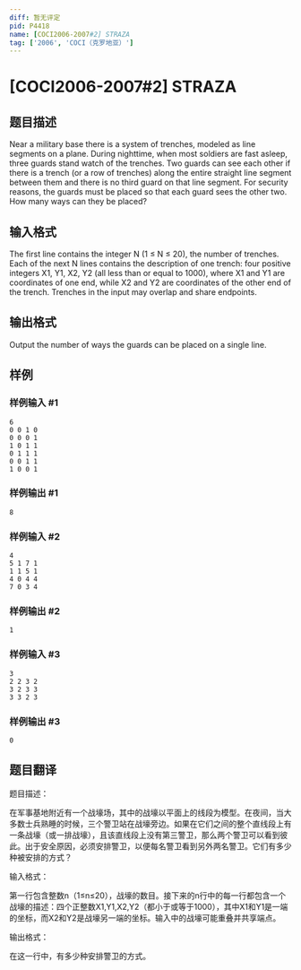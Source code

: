 ```yaml
---
diff: 暂无评定
pid: P4418
name: [COCI2006-2007#2] STRAZA
tag: ['2006', 'COCI（克罗地亚）']
---
```

# [COCI2006-2007#2] STRAZA
## 题目描述

Near a military base there is a system of trenches, modeled as line segments on a plane. During nighttime, when most soldiers are fast asleep, three guards stand watch of the trenches. Two guards can see each other if there is a trench (or a row of trenches) along the entire straight line segment between them and there is no third guard on that line segment.
For security reasons, the guards must be placed so that each guard sees the other two. How many ways can they be placed?
## 输入格式

The first line contains the integer N (1 ≤ N ≤ 20), the number of trenches. Each of the next N lines contains the description of one trench: four positive integers X1, Y1, X2, Y2 (all less than or equal to 1000), where X1 and Y1 are coordinates of one end, while X2 and Y2 are coordinates of the other end of the trench.
Trenches in the input may overlap and share endpoints.
## 输出格式

Output the number of ways the guards can be placed on a single line.
## 样例

### 样例输入 #1
```
6
0 0 1 0
0 0 0 1
1 0 1 1
0 1 1 1
0 0 1 1
1 0 0 1
```
### 样例输出 #1
```
8
```
### 样例输入 #2
```
4
5 1 7 1
1 1 5 1
4 0 4 4
7 0 3 4
```
### 样例输出 #2
```
1
```
### 样例输入 #3
```
3
2 2 3 2
3 2 3 3
3 3 2 3
```
### 样例输出 #3
```
0
```
## 题目翻译

题目描述：

在军事基地附近有一个战壕场，其中的战壕以平面上的线段为模型。在夜间，当大多数士兵熟睡的时候，三个警卫站在战壕旁边。如果在它们之间的整个直线段上有一条战壕（或一排战壕），且该直线段上没有第三警卫，那么两个警卫可以看到彼此。出于安全原因，必须安排警卫，以便每名警卫看到另外两名警卫。它们有多少种被安排的方式？

输入格式：

第一行包含整数n（1≤n≤20），战壕的数目。接下来的n行中的每一行都包含一个战壕的描述：四个正整数X1,Y1,X2,Y2（都小于或等于1000），其中X1和Y1是一端的坐标，而X2和Y2是战壕另一端的坐标。输入中的战壕可能重叠并共享端点。

输出格式：

在这一行中，有多少种安排警卫的方式。
